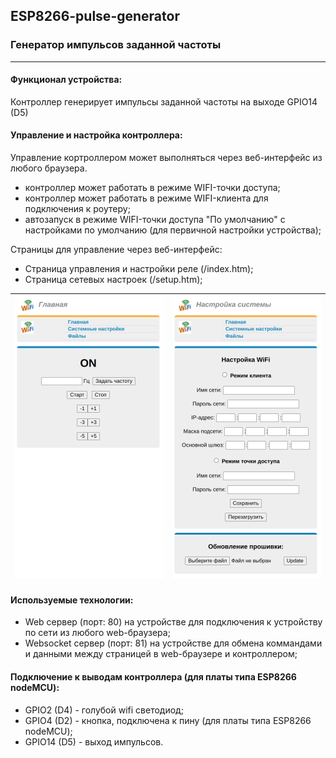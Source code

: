 ## ESP8266-pulse-generator
### Генератор импульсов заданной частоты
---  
#### Функционал устройства:
Контроллер генерирует импульсы заданной частоты на выходе GPIO14 (D5)

#### Управление и настройка контроллера:
Управление кортроллером может выполняться через веб-интерфейс из любого браузера.

- контроллер может работать в режиме WIFI-точки доступа;
- контроллер может работать в режиме WIFI-клиента для подключения к роутеру;
- автозапуск в режиме WIFI-точки доступа "По умолчанию" с настройками по умолчанию (для первичной настройки устройства);

Страницы для управление через веб-интерфейс:
- Страница управления и настройки реле (/index.htm);
- Страница сетевых настроек (/setup.htm);

| ![Alt-текст](screnshoots/screenshot_2023-10-29_10-41-11.png) | ![Alt-текст](screnshoots/screenshot_2023-10-29_10-41-03.png) |
|:---------:|:---------:|

#### Используемые технологии:
- Web сервер (порт: 80) на устройстве для подключения к устройству по сети из любого web-браузера;
- Websocket сервер (порт: 81) на устройстве для обмена коммандами и данными между страницей в web-браузере и контроллером;

#### Подключение к выводам контроллера (для платы типа ESP8266 nodeMCU):
- GPIO2 (D4) - голубой wifi светодиод;
- GPIO4 (D2) - кнопка, подключена к пину (для платы типа ESP8266 nodeMCU);
- GPIO14 (D5) - выход импульсов.
